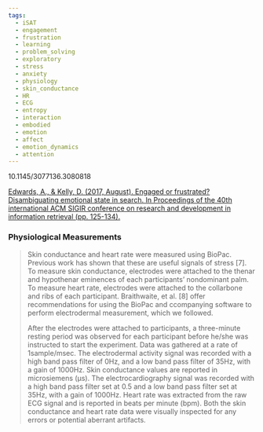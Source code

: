 ```yaml
---
tags:
  - iSAT
  - engagement
  - frustration
  - learning
  - problem_solving
  - exploratory
  - stress
  - anxiety
  - physiology
  - skin_conductance
  - HR
  - ECG
  - entropy
  - interaction
  - embodied
  - emotion
  - affect
  - emotion_dynamics
  - attention
---
```

10.1145/3077136.3080818

[Edwards, A., & Kelly, D. (2017, August). Engaged or frustrated? Disambiguating emotional state in search. In Proceedings of the 40th international ACM SIGIR conference on research and development in information retrieval (pp. 125-134).](https://dl.acm.org/doi/pdf/10.1145/3077136.3080818)

### Physiological Measurements

>Skin conductance and heart rate were measured using BioPac. Previous work has shown that these are useful signals of stress [7]. To measure skin conductance, electrodes were attached to the thenar and hypothenar eminences of each participants’ nondominant palm. To measure heart rate, electrodes were attached to the collarbone and ribs of each participant. Braithwaite, et al. [8] offer recommendations for using the BioPac and  ccompanying software to perform electrodermal measurement, which we followed. 
>
>After the electrodes were attached to participants, a three-minute resting period was observed for each participant before he/she was instructed to start the experiment. Data was gathered at a rate of 1sample/msec. The electrodermal activity signal was recorded with a high band pass filter of 0Hz, and a low band pass filter of 35Hz, with a gain of 1000Hz. Skin conductance values are reported in microsiemens (μs). The electrocardiography signal was recorded with a high band pass filter set at 0.5 and a low band pass filter set at 35Hz, with a gain of 1000Hz. Heart rate was extracted from the raw ECG signal and is reported in beats per minute (bpm). Both the skin conductance and heart rate data were visually inspected for any errors or potential aberrant artifacts.
